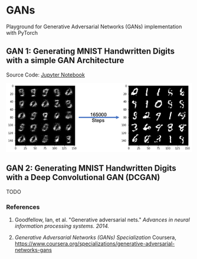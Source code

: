 # GANs
Playground for Generative Adversarial Networks (GANs) implementation with PyTorch

## GAN 1: Generating MNIST Handwritten Digits with a simple GAN Architecture
Source Code: [Jupyter Notebook](GAN1.ipynb)

![](./assets/GAN1.png)



## GAN 2: Generating MNIST Handwritten Digits with a Deep Convolutional GAN (DCGAN)
TODO

### References
1. Goodfellow, Ian, et al. "Generative adversarial nets." 
*Advances in neural information processing systems. 2014.*

2. *Generative Adversarial Networks (GANs) Specialization*
Coursera, https://www.coursera.org/specializations/generative-adversarial-networks-gans
